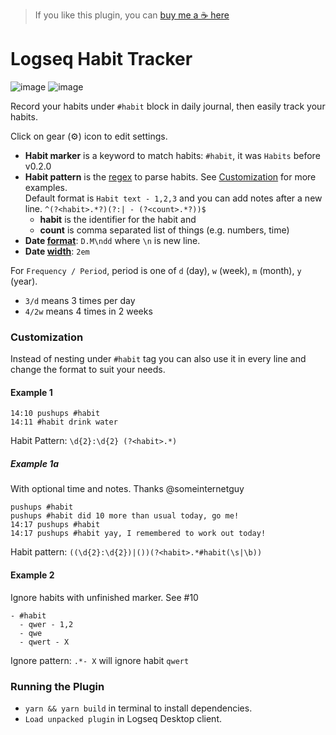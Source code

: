 > If you like this plugin, you can [buy me a ☕ here](https://www.buymeacoffee.com/c.6p)

# Logseq Habit Tracker
![image](https://user-images.githubusercontent.com/80478/141788606-44566dfe-bbf7-4272-a3ea-5a9a48eba313.png)
![image](https://user-images.githubusercontent.com/80478/141792679-3c164eab-be20-4c2f-a4fe-757676c3b4c7.png)

Record your habits under `#habit` block in daily journal, then easily track your habits.

Click on gear (⚙️) icon to edit settings.
* **Habit marker** is a keyword to match habits: `#habit`, it was `Habits` before v0.2.0
* **Habit pattern** is the [regex](https://regex101.com/) to parse habits. See [Customization](#customization) for more examples.  
  Default format is `Habit text - 1,2,3` and you can add notes after a new line. 
  `^(?<habit>.*?)(?:| - (?<count>.*?))$`  
  * **habit** is the identifier for the habit and
  * **count** is comma separated list of things (e.g. numbers, time)
* **Date [format](https://day.js.org/docs/en/display/format)**: `D.M\ndd` where `\n` is new line.
* **Date [width](https://developer.mozilla.org/en-US/docs/Web/CSS/width#syntax)**: `2em`


For `Frequency / Period`, period is one of `d` (day), `w` (week), `m` (month), `y` (year).
- `3/d` means 3 times per day
- `4/2w` means 4 times in 2 weeks

### Customization

Instead of nesting under `#habit` tag you can also use it in every line and change the format to suit your needs.

#### Example 1

```
14:10 pushups #habit
14:11 #habit drink water
```
Habit Pattern: `\d{2}:\d{2} (?<habit>.*)`

##### Example 1a
With optional time and notes. Thanks @someinternetguy
```
pushups #habit
pushups #habit did 10 more than usual today, go me!
14:17 pushups #habit
14:17 pushups #habit yay, I remembered to work out today!
```
Habit pattern: `((\d{2}:\d{2})|())(?<habit>.*#habit(\s|\b))`

#### Example 2
Ignore habits with unfinished marker. See #10
```
- #habit
  - qwer - 1,2
  - qwe
  - qwert - X 
```
Ignore pattern: `.*- X` will ignore habit `qwert`

### Running the Plugin

- `yarn && yarn build` in terminal to install dependencies.
- `Load unpacked plugin` in Logseq Desktop client.

